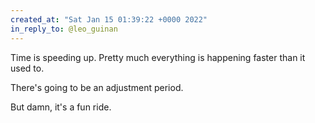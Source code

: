 ```yaml
---
created_at: "Sat Jan 15 01:39:22 +0000 2022"
in_reply_to: @leo_guinan
---
```


Time is speeding up. Pretty much everything is happening faster than it used to. 

There's going to be an adjustment period. 

But damn, it's a fun ride.